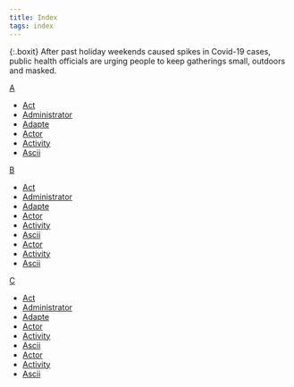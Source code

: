 ```yaml
---
title: Index
tags: index
---
```


{:.boxit}
After past holiday weekends caused spikes in Covid-19 cases, public health officials are urging people to keep gatherings small, outdoors and masked.

<link rel="stylesheet" href="/assets/css/subcategories.css">
<script src="/assets/js/subcategories.js"/></script>


<div class="index-container">
  <div class="index-timeline">
    <div class="index a"><a href="#">A</a>
    <div><ul>
<li><a href="#" class="subcategories-block__item-link">Act</a></li>
<li><a href="#" class="subcategories-block__item-link">Administrator</a></li>
<li><a href="#" class="subcategories-block__item-link">Adapte</a></li>
<li><a href="#" class="subcategories-block__item-link">Actor</a></li>
<li><a href="#" class="subcategories-block__item-link">Activity</a></li>
<li><a href="#" class="subcategories-block__item-link">Ascii</a></li>
    </ul>
    </div>
    </div>
    </div>
    <div class="index a"><a href="#">B</a>
    <div><ul>
<li><a href="#" class="subcategories-block__item-link">Act</a></li>
<li><a href="#" class="subcategories-block__item-link">Administrator</a></li>
<li><a href="#" class="subcategories-block__item-link">Adapte</a></li>
<li><a href="#" class="subcategories-block__item-link">Actor</a></li>
<li><a href="#" class="subcategories-block__item-link">Activity</a></li>
<li><a href="#" class="subcategories-block__item-link">Ascii</a></li>
<li><a href="#" class="subcategories-block__item-link">Actor</a></li>
<li><a href="#" class="subcategories-block__item-link">Activity</a></li>
<li><a href="#" class="subcategories-block__item-link">Ascii</a></li>
    </ul>
    </div>
    </div>
    <div class="index a"><a href="#">C</a>
    <div><ul>
<li><a href="#" class="subcategories-block__item-link">Act</a></li>
<li><a href="#" class="subcategories-block__item-link">Administrator</a></li>
<li><a href="#" class="subcategories-block__item-link">Adapte</a></li>
<li><a href="#" class="subcategories-block__item-link">Actor</a></li>
<li><a href="#" class="subcategories-block__item-link">Activity</a></li>
<li><a href="#" class="subcategories-block__item-link">Ascii</a></li>
<li><a href="#" class="subcategories-block__item-link">Actor</a></li>
<li><a href="#" class="subcategories-block__item-link">Activity</a></li>
<li><a href="#" class="subcategories-block__item-link">Ascii</a></li>
    </ul>
    </div>
    </div>
</div>
